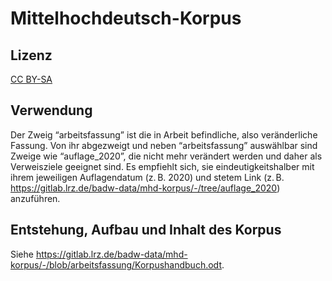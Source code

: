 # Mittelhochdeutsch-Korpus

## Lizenz

<a href="https://creativecommons.org/licenses/by-sa/4.0/legalcode.de">CC BY-SA</a>

## Verwendung

Der Zweig “arbeitsfassung” ist die in Arbeit befindliche, also veränderliche Fassung. Von ihr abgezweigt und neben “arbeitsfassung” auswählbar sind Zweige wie “auflage_2020”, die nicht mehr verändert werden und daher als Verweisziele geeignet sind. Es empfiehlt sich, sie eindeutigkeitshalber mit ihrem jeweiligen Auflagendatum (z. B. 2020) und stetem Link (z. B. <https://gitlab.lrz.de/badw-data/mhd-korpus/-/tree/auflage_2020>) anzuführen.

## Entstehung, Aufbau und Inhalt des Korpus

Siehe <https://gitlab.lrz.de/badw-data/mhd-korpus/-/blob/arbeitsfassung/Korpushandbuch.odt>.